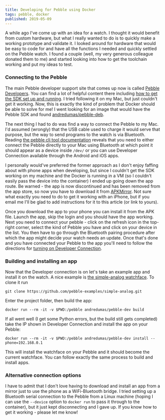 ```yaml
---
title: Developing for Pebble using Docker
tags: pebble, docker
published: 2019-05-09
---
```


A while ago I've come up with an idea for a watch. I thought it would benefit
from custom hardware, but what I really wanted to do is to quickly make a
working prototype and validate it. I looked around for hardware that would be
easy to code for and have all the functions I needed and quickly settled on the
Pebble watch. I found a couple (well, my very generous colleague donated them
to me) and started looking into how to get the toolchain working and put my
ideas to test.

### Connecting to the Pebble

The main Pebble developer support site that comes up now is called [Pebble
Developers](https://developer.rebble.io/developer.pebble.com/index.html). You
can find a lot of helpful content there including [how to get the SDK set up and
running](https://developer.rebble.io/developer.pebble.com/sdk/install/index.html).
I tried following it on my Mac, but just couldn't get it working. Now, this is
exactly the kind of problem that Docker should be able to solve for me! I went
looking for an image that would have the Pebble SDK and found
[andredumas/pebble-deb](https://hub.docker.com/r/andredumas/pebble-dev).

The next thing I had to do was find a way to connect the Pebble to my Mac. I'd
assumed (wrongly) that the USB cable used to charge it would serve that
purpose, but the way to send programs to the watch is via Bluetooth. Reading
[the pebble cli tool documentation](https://developer.rebble.io/developer.pebble.com/guides/tools-and-resources/developer-connection/index.html)
reveals that you need to either connect the Pebble directly to your Mac using
Bluetooth at which point it should appear as a device inside `/dev/` or you can
use Developer Connection available through the Android and iOS apps.

I personally would've preferred the former approach as I don't enjoy faffing
about with phone apps when developing, but since I couldn't get the SDK working
on my machine and the Docker is running in a VM (so I couldn't easily pass the
device into the container) I ended up going down the app route. Be warned - the
app is now discontinued and has been removed from the app store, so now you
have to download it from
[APKMirror](https://play.google.com/store/apps/details?id=hu.czandor.pebblerebblehelper).
Not sure what exactly you need to do to get it working with an iPhone, but if
you email me I'll be glad to add instructions for it to this article (or link
to yours).

Once you download the app to your phone you can install it from the APK file.
Launch the app, skip the login and you should have the app working. Next you
need to connect your pebble - click on the refresh icon in the top-right
corner, select the kind of Pebble you have and click on your device in the
list. You then have to go through the Bluetooth pairing procedure after which
the app might decide your watch needs an update. Once that's done and you have
connected your Pebble to the app you'll need to follow the directions for
[turning on Developer Connection](https://developer.rebble.io/developer.pebble.com/guides/tools-and-resources/developer-connection/index.html).

### Building and installing an app

Now that the Developer connection is on let's take an example app and install
it on the watch. A nice example is [the simple-analog
watchface](https://github.com/pebble-examples/simple-analog/). To clone it run

    git clone https://github.com/pebble-examples/simple-analog.git

Enter the project folder, then build the app:

    docker run --rm -it -v $PWD:/pebble andredumas/pebble-dev build

If all went well (I get some Python errors, but the build still gets completed)
take the IP shown in Developer Connection and install the app on your Pebble:

    docker run --rm -it -v $PWD:/pebble andredumas/pebble-dev install --phone=192.168.0.1

This will install the watchface on your Pebble and it should become the current
watchface. You can follow exactly the same process to build and install apps.

### Alternative connection options

I have to admit that I don't love having to download and install an app from a
mirror just to use the phone as a WiFi-Bluetooth bridge. I tried setting up
a Bluetooth serial connection to the Pebble from a Linux machine (hoping I can
use the `--device` option to `docker run` to pass it through to the container),
but it just kept disconnecting and I gave up. If you know how to get it
working - please let me know!

